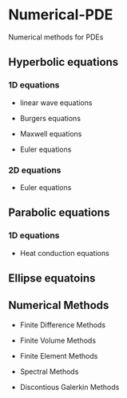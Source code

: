 # Numerical-PDE
Numerical methods for PDEs

## Hyperbolic equations

### 1D equations

* linear wave equations

* Burgers equations

* Maxwell equations

* Euler equations

### 2D equations

* Euler equations

## Parabolic equations

### 1D equations

* Heat conduction equations


## Ellipse equatoins


## Numerical Methods

* Finite Difference Methods

* Finite Volume Methods

* Finite Element Methods

* Spectral Methods

* Discontious Galerkin Methods



